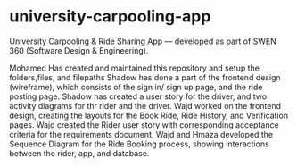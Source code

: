 # university-carpooling-app
University Carpooling &amp; Ride Sharing App — developed as part of SWEN 360 (Software Design &amp; Engineering).

Mohamed Has created and maintained this repository and setup the folders,files, and filepaths
Shadow has done a part of the frontend design (wireframe), which consists of the sign in/ sign up page, and the ride posting page.
Shadow has created a user story for the driver, and two activity diagrams for thr rider and the driver.
Wajd worked on the frontend design, creating the layouts for the Book Ride, Ride History, and Verification pages.
Wajd created the Rider user story with corresponding acceptance criteria for the requirements document.
Wajd and Hmaza developed the Sequence Diagram for the Ride Booking process, showing interactions between the rider, app, and database.
